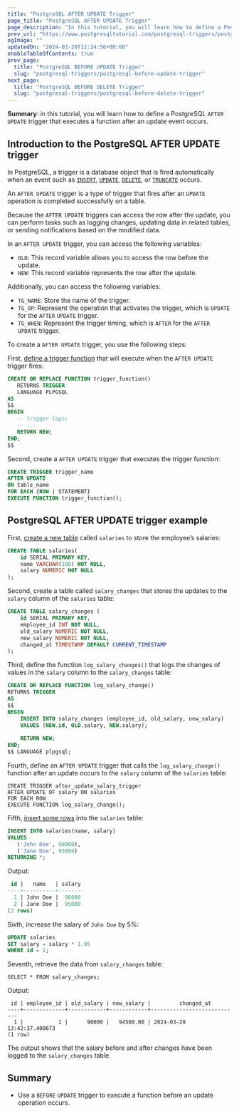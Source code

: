 ```yaml
---
title: "PostgreSQL AFTER UPDATE Trigger"
page_title: "PostgreSQL AFTER UPDATE Trigger"
page_description: "In this tutorial, you will learn how to define a PostgreSQL AFTER UPDATE trigger that executes a function after an update event occurs."
prev_url: "https://www.postgresqltutorial.com/postgresql-triggers/postgresql-after-update-trigger/"
ogImage: ""
updatedOn: "2024-03-28T12:24:56+00:00"
enableTableOfContents: true
prev_page: 
  title: "PostgreSQL BEFORE UPDATE Trigger"
  slug: "postgresql-triggers/postgresql-before-update-trigger"
next_page: 
  title: "PostgreSQL BEFORE DELETE Trigger"
  slug: "postgresql-triggers/postgresql-before-delete-trigger"
---
```





**Summary**: in this tutorial, you will learn how to define a PostgreSQL `AFTER UPDATE` trigger that executes a function after an update event occurs.


## Introduction to the PostgreSQL AFTER UPDATE trigger

In PostgreSQL, a trigger is a database object that is fired automatically when an event such as [`INSERT`](../postgresql-tutorial/postgresql-insert), [`UPDATE`](../postgresql-tutorial/postgresql-update), [`DELETE`](../postgresql-tutorial/postgresql-delete), or [`TRUNCATE`](../postgresql-tutorial/postgresql-truncate-table) occurs.

An `AFTER UPDATE` trigger is a type of trigger that fires after an `UPDATE` operation is completed successfully on a table.

Because the `AFTER UPDATE` triggers can access the row after the update, you can perform tasks such as logging changes, updating data in related tables, or sending notifications based on the modified data.

In an `AFTER UPDATE` trigger, you can access the following variables:

* `OLD`: This record variable allows you to access the row before the update.
* `NEW`: This record variable represents the row after the update.

Additionally, you can access the following variables:

* `TG_NAME`: Store the name of the trigger.
* `TG_OP`: Represent the operation that activates the trigger, which is `UPDATE` for the `AFTER` `UPDATE` trigger.
* `TG_WHEN`: Represent the trigger timing, which is `AFTER` for the `AFTER UPDATE` trigger.

To create a `AFTER UPDATE` trigger, you use the following steps:

First, [define a trigger function](../postgresql-plpgsql/postgresql-create-function) that will execute when the `AFTER UPDATE` trigger fires:


```sql
CREATE OR REPLACE FUNCTION trigger_function()
   RETURNS TRIGGER
   LANGUAGE PLPGSQL
AS
$$
BEGIN
   -- trigger logic
   -- ...
   RETURN NEW;
END;
$$
```
Second, create a `AFTER UPDATE` trigger that executes the trigger function:


```sql
CREATE TRIGGER trigger_name
AFTER UPDATE
ON table_name
FOR EACH {ROW | STATEMENT}
EXECUTE FUNCTION trigger_function();
```

## PostgreSQL AFTER UPDATE trigger example

First, [create a new table](../postgresql-tutorial/postgresql-create-table) called `salaries` to store the employee’s salaries:


```sql
CREATE TABLE salaries(
    id SERIAL PRIMARY KEY,
    name VARCHAR(100) NOT NULL,
    salary NUMERIC NOT NULL
);
```
Second, create a table called `salary_changes` that stores the updates to the `salary` column of the `salaries` table:


```sql
CREATE TABLE salary_changes (
    id SERIAL PRIMARY KEY,
    employee_id INT NOT NULL,
    old_salary NUMERIC NOT NULL,
    new_salary NUMERIC NOT NULL,
    changed_at TIMESTAMP DEFAULT CURRENT_TIMESTAMP
);

```
Third, define the function `log_salary_changes()` that logs the changes of values in the `salary` column to the `salary_changes` table:


```sql
CREATE OR REPLACE FUNCTION log_salary_change()
RETURNS TRIGGER 
AS 
$$
BEGIN
    INSERT INTO salary_changes (employee_id, old_salary, new_salary)
    VALUES (NEW.id, OLD.salary, NEW.salary);
    
    RETURN NEW;
END;
$$ LANGUAGE plpgsql;
```
Fourth, define an `AFTER UPDATE` trigger that calls the `log_salary_change()` function after an update occurs to the `salary` column of the `salaries` table:


```
CREATE TRIGGER after_update_salary_trigger
AFTER UPDATE OF salary ON salaries
FOR EACH ROW
EXECUTE FUNCTION log_salary_change();
```
Fifth, [insert some rows](../postgresql-tutorial/postgresql-insert-multiple-rows) into the `salaries` table:


```sql
INSERT INTO salaries(name, salary)
VALUES
   ('John Doe', 90000),
   ('Jane Doe', 95000)
RETURNING *;
```
Output:


```sql
 id |   name   | salary
----+----------+--------
  1 | John Doe |  90000
  2 | Jane Doe |  95000
(2 rows)
```
Sixth, increase the salary of `John Doe` by 5%:


```sql
UPDATE salaries
SET salary = salary * 1.05
WHERE id = 1;
```
Seventh, retrieve the data from `salary_changes` table:


```
SELECT * FROM salary_changes;
```
Output:


```
 id | employee_id | old_salary | new_salary |         changed_at
----+-------------+------------+------------+----------------------------
  1 |           1 |      90000 |   94500.00 | 2024-03-28 13:42:37.400673
(1 row)
```
The output shows that the salary before and after changes have been logged to the `salary_changes` table.


## Summary

* Use a `BEFORE` `UPDATE` trigger to execute a function before an update operation occurs.

